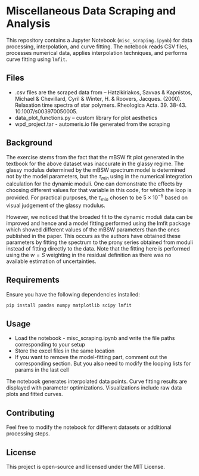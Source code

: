 # Miscellaneous Data Scraping and Analysis

This repository contains a Jupyter Notebook (`misc_scraping.ipynb`) for data processing, interpolation, and curve fitting. The notebook reads CSV files, processes numerical data, applies interpolation techniques, and performs curve fitting using `lmfit`.

## Files

- .csv files are the scraped data from – Hatzikiriakos, Savvas & Kapnistos, Michael & Chevillard, Cyril & Winter, H. & Roovers, Jacques. (2000). Relaxation time spectra of star polymers. Rheologica Acta. 39. 38-43. 10.1007/s003970050005.
- data_plot_functions.py – custom library for plot aesthetics
- wpd_project.tar - automeris.io file generated from the scraping

## Background

The exercise stems from the fact that the mBSW fit plot generated in the textbook for the above dataset was inaccurate in the glassy regime. The glassy modulus determined by the mBSW spectrum model is determined not by the model parameters, but the $\tau_{min}$ using in the numerical integration calculation for the dynamic moduli. One can demonstrate the effects by choosing different values for that variable in this code, for which the loop is provided. For practical purposes, the $\tau_{min}$ chosen to be $5 \times 10^{-5}$ based on visual judgement of the glassy modulus.


However, we noticed that the broaded fit to the dynamic moduli data can be improved and hence and a model fitting performed using the lmfit package which showed different values of the mBSW parameters than the ones published in the paper. This occurs as the authors have obtained these parameters by fitting the spectrum to the prony series obtained from moduli instead of fitting directly to the data. Note that the fitting here is performed using the $w=S$ weighting in the residual definition as there was no available estimation of uncertainties.

## Requirements

Ensure you have the following dependencies installed:

```bash
pip install pandas numpy matplotlib scipy lmfit
```

## Usage

- Load the notebook - misc_scraping.ipynb and write the file paths corresponding to your setup
- Store the excel files in the same location
- If you want to remove the model-fitting part, comment out the corresponding section. But you also need to modify the looping lists for params in the last cell

The notebook generates interpolated data points.
Curve fitting results are displayed with parameter optimizations.
Visualizations include raw data plots and fitted curves.

## Contributing

Feel free to modify the notebook for different datasets or additional processing steps.

## License

This project is open-source and licensed under the MIT License.
